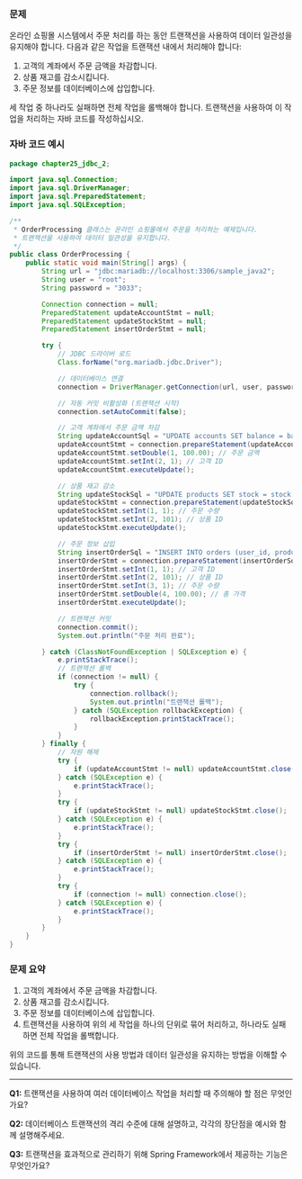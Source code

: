 

### 문제

온라인 쇼핑몰 시스템에서 주문 처리를 하는 동안 트랜잭션을 사용하여 데이터 일관성을 유지해야 합니다. 다음과 같은 작업을 트랜잭션 내에서 처리해야 합니다:

1. 고객의 계좌에서 주문 금액을 차감합니다.
2. 상품 재고를 감소시킵니다.
3. 주문 정보를 데이터베이스에 삽입합니다.

세 작업 중 하나라도 실패하면 전체 작업을 롤백해야 합니다. 트랜잭션을 사용하여 이 작업을 처리하는 자바 코드를 작성하십시오.

### 자바 코드 예시

```java
package chapter25_jdbc_2;

import java.sql.Connection;
import java.sql.DriverManager;
import java.sql.PreparedStatement;
import java.sql.SQLException;

/**
 * OrderProcessing 클래스는 온라인 쇼핑몰에서 주문을 처리하는 예제입니다.
 * 트랜잭션을 사용하여 데이터 일관성을 유지합니다.
 */
public class OrderProcessing {
    public static void main(String[] args) {
        String url = "jdbc:mariadb://localhost:3306/sample_java2";
        String user = "root";
        String password = "3033";

        Connection connection = null;
        PreparedStatement updateAccountStmt = null;
        PreparedStatement updateStockStmt = null;
        PreparedStatement insertOrderStmt = null;

        try {
            // JDBC 드라이버 로드
            Class.forName("org.mariadb.jdbc.Driver");

            // 데이터베이스 연결
            connection = DriverManager.getConnection(url, user, password);

            // 자동 커밋 비활성화 (트랜잭션 시작)
            connection.setAutoCommit(false);

            // 고객 계좌에서 주문 금액 차감
            String updateAccountSql = "UPDATE accounts SET balance = balance - ? WHERE user_id = ?"; // 1. 고객의 계좌에서 주문 금액을 차감
            updateAccountStmt = connection.prepareStatement(updateAccountSql);
            updateAccountStmt.setDouble(1, 100.00); // 주문 금액
            updateAccountStmt.setInt(2, 1); // 고객 ID
            updateAccountStmt.executeUpdate();

            // 상품 재고 감소
            String updateStockSql = "UPDATE products SET stock = stock - ? WHERE product_id = ?"; // 2. 상품 재고를 감소
            updateStockStmt = connection.prepareStatement(updateStockSql);
            updateStockStmt.setInt(1, 1); // 주문 수량
            updateStockStmt.setInt(2, 101); // 상품 ID
            updateStockStmt.executeUpdate();

            // 주문 정보 삽입
            String insertOrderSql = "INSERT INTO orders (user_id, product_id, quantity, total_price) VALUES (?, ?, ?, ?)"; // 3. 주문 정보를 데이터베이스에 삽입
            insertOrderStmt = connection.prepareStatement(insertOrderSql);
            insertOrderStmt.setInt(1, 1); // 고객 ID
            insertOrderStmt.setInt(2, 101); // 상품 ID
            insertOrderStmt.setInt(3, 1); // 주문 수량
            insertOrderStmt.setDouble(4, 100.00); // 총 가격
            insertOrderStmt.executeUpdate();

            // 트랜잭션 커밋
            connection.commit();
            System.out.println("주문 처리 완료");

        } catch (ClassNotFoundException | SQLException e) {
            e.printStackTrace();
            // 트랜잭션 롤백
            if (connection != null) {
                try {
                    connection.rollback();
                    System.out.println("트랜잭션 롤백");
                } catch (SQLException rollbackException) {
                    rollbackException.printStackTrace();
                }
            }
        } finally {
            // 자원 해제
            try {
                if (updateAccountStmt != null) updateAccountStmt.close();
            } catch (SQLException e) {
                e.printStackTrace();
            }
            try {
                if (updateStockStmt != null) updateStockStmt.close();
            } catch (SQLException e) {
                e.printStackTrace();
            }
            try {
                if (insertOrderStmt != null) insertOrderStmt.close();
            } catch (SQLException e) {
                e.printStackTrace();
            }
            try {
                if (connection != null) connection.close();
            } catch (SQLException e) {
                e.printStackTrace();
            }
        }
    }
}
```

### 문제 요약

1. 고객의 계좌에서 주문 금액을 차감합니다.
2. 상품 재고를 감소시킵니다.
3. 주문 정보를 데이터베이스에 삽입합니다.
4. 트랜잭션을 사용하여 위의 세 작업을 하나의 단위로 묶어 처리하고, 하나라도 실패하면 전체 작업을 롤백합니다.

위의 코드를 통해 트랜잭션의 사용 방법과 데이터 일관성을 유지하는 방법을 이해할 수 있습니다.

---

**Q1:** 트랜잭션을 사용하여 여러 데이터베이스 작업을 처리할 때 주의해야 할 점은 무엇인가요?

**Q2:** 데이터베이스 트랜잭션의 격리 수준에 대해 설명하고, 각각의 장단점을 예시와 함께 설명해주세요.

**Q3:** 트랜잭션을 효과적으로 관리하기 위해 Spring Framework에서 제공하는 기능은 무엇인가요?